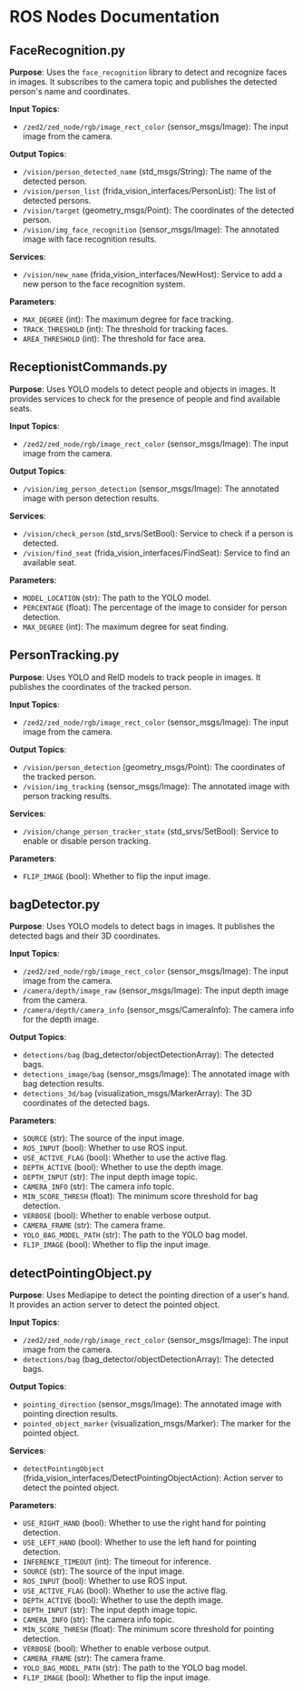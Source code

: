 # ROS Nodes Documentation

## FaceRecognition.py

**Purpose**: Uses the `face_recognition` library to detect and recognize faces in images. It subscribes to the camera topic and publishes the detected person's name and coordinates.

**Input Topics**:
- `/zed2/zed_node/rgb/image_rect_color` (sensor_msgs/Image): The input image from the camera.

**Output Topics**:
- `/vision/person_detected_name` (std_msgs/String): The name of the detected person.
- `/vision/person_list` (frida_vision_interfaces/PersonList): The list of detected persons.
- `/vision/target` (geometry_msgs/Point): The coordinates of the detected person.
- `/vision/img_face_recognition` (sensor_msgs/Image): The annotated image with face recognition results.

**Services**:
- `/vision/new_name` (frida_vision_interfaces/NewHost): Service to add a new person to the face recognition system.

**Parameters**:
- `MAX_DEGREE` (int): The maximum degree for face tracking.
- `TRACK_THRESHOLD` (int): The threshold for tracking faces.
- `AREA_THRESHOLD` (int): The threshold for face area.

## ReceptionistCommands.py

**Purpose**: Uses YOLO models to detect people and objects in images. It provides services to check for the presence of people and find available seats.

**Input Topics**:
- `/zed2/zed_node/rgb/image_rect_color` (sensor_msgs/Image): The input image from the camera.

**Output Topics**:
- `/vision/img_person_detection` (sensor_msgs/Image): The annotated image with person detection results.

**Services**:
- `/vision/check_person` (std_srvs/SetBool): Service to check if a person is detected.
- `/vision/find_seat` (frida_vision_interfaces/FindSeat): Service to find an available seat.

**Parameters**:
- `MODEL_LOCATION` (str): The path to the YOLO model.
- `PERCENTAGE` (float): The percentage of the image to consider for person detection.
- `MAX_DEGREE` (int): The maximum degree for seat finding.

## PersonTracking.py

**Purpose**: Uses YOLO and ReID models to track people in images. It publishes the coordinates of the tracked person.

**Input Topics**:
- `/zed2/zed_node/rgb/image_rect_color` (sensor_msgs/Image): The input image from the camera.

**Output Topics**:
- `/vision/person_detection` (geometry_msgs/Point): The coordinates of the tracked person.
- `/vision/img_tracking` (sensor_msgs/Image): The annotated image with person tracking results.

**Services**:
- `/vision/change_person_tracker_state` (std_srvs/SetBool): Service to enable or disable person tracking.

**Parameters**:
- `FLIP_IMAGE` (bool): Whether to flip the input image.

## bagDetector.py

**Purpose**: Uses YOLO models to detect bags in images. It publishes the detected bags and their 3D coordinates.

**Input Topics**:
- `/zed2/zed_node/rgb/image_rect_color` (sensor_msgs/Image): The input image from the camera.
- `/camera/depth/image_raw` (sensor_msgs/Image): The input depth image from the camera.
- `/camera/depth/camera_info` (sensor_msgs/CameraInfo): The camera info for the depth image.

**Output Topics**:
- `detections/bag` (bag_detector/objectDetectionArray): The detected bags.
- `detections_image/bag` (sensor_msgs/Image): The annotated image with bag detection results.
- `detections_3d/bag` (visualization_msgs/MarkerArray): The 3D coordinates of the detected bags.

**Parameters**:
- `SOURCE` (str): The source of the input image.
- `ROS_INPUT` (bool): Whether to use ROS input.
- `USE_ACTIVE_FLAG` (bool): Whether to use the active flag.
- `DEPTH_ACTIVE` (bool): Whether to use the depth image.
- `DEPTH_INPUT` (str): The input depth image topic.
- `CAMERA_INFO` (str): The camera info topic.
- `MIN_SCORE_THRESH` (float): The minimum score threshold for bag detection.
- `VERBOSE` (bool): Whether to enable verbose output.
- `CAMERA_FRAME` (str): The camera frame.
- `YOLO_BAG_MODEL_PATH` (str): The path to the YOLO bag model.
- `FLIP_IMAGE` (bool): Whether to flip the input image.

## detectPointingObject.py

**Purpose**: Uses Mediapipe to detect the pointing direction of a user's hand. It provides an action server to detect the pointed object.

**Input Topics**:
- `/zed2/zed_node/rgb/image_rect_color` (sensor_msgs/Image): The input image from the camera.
- `detections/bag` (bag_detector/objectDetectionArray): The detected bags.

**Output Topics**:
- `pointing_direction` (sensor_msgs/Image): The annotated image with pointing direction results.
- `pointed_object_marker` (visualization_msgs/Marker): The marker for the pointed object.

**Services**:
- `detectPointingObject` (frida_vision_interfaces/DetectPointingObjectAction): Action server to detect the pointed object.

**Parameters**:
- `USE_RIGHT_HAND` (bool): Whether to use the right hand for pointing detection.
- `USE_LEFT_HAND` (bool): Whether to use the left hand for pointing detection.
- `INFERENCE_TIMEOUT` (int): The timeout for inference.
- `SOURCE` (str): The source of the input image.
- `ROS_INPUT` (bool): Whether to use ROS input.
- `USE_ACTIVE_FLAG` (bool): Whether to use the active flag.
- `DEPTH_ACTIVE` (bool): Whether to use the depth image.
- `DEPTH_INPUT` (str): The input depth image topic.
- `CAMERA_INFO` (str): The camera info topic.
- `MIN_SCORE_THRESH` (float): The minimum score threshold for pointing detection.
- `VERBOSE` (bool): Whether to enable verbose output.
- `CAMERA_FRAME` (str): The camera frame.
- `YOLO_BAG_MODEL_PATH` (str): The path to the YOLO bag model.
- `FLIP_IMAGE` (bool): Whether to flip the input image.
